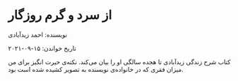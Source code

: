 # از سرد و گرم روزگار
نویسنده: احمد زیدآبادی

تاریخ خواندن: ۱۵-۰۹-۲۰۲۱

کتاب شرح زندگی زیدآبادی تا هجده سالگی او را بیان می‌کند. نکته‌ی حیرت انگیز برای من میزان فقری که در خانواده‌ی نویسنده به تصویر کشیده شده است بود.

